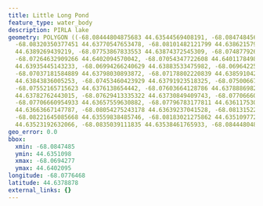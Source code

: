 ```yaml
---
title: Little Long Pond
feature_type: water_body
description: PIRLA lake
geometry: POLYGON ((-68.08444804875683 44.63544569408191, -68.08474845616672 44.6364534457772,
  -68.08320350377451 44.63770547653478, -68.08101482121799 44.63862157948559, -68.07972736089116
  44.6389269439219, -68.07753867833553 44.63874372545309, -68.07487792699281 44.63953766797265,
  -68.07264632909266 44.6402094570042, -68.07054347722608 44.64011784986704, -68.06942767827556
  44.63935445143233, -68.06994266240629 44.63883533475982, -68.0696422549964 44.63807191945075,
  -68.07037181584889 44.63798030893872, -68.07178802220839 44.63859104295337, -68.07311839787975
  44.63843836005253, -68.07453460423929 44.63791923518325, -68.0750066730255 44.6376138654442,
  -68.07552165715623 44.6376138654442, -68.07603664128786 44.63788869828204, -68.07650871007407
  44.63782762443015, -68.07629413335322 44.63730849409743, -68.07706660954933 44.63709473319842,
  -68.07706660954933 44.63657559630882, -68.07796783177811 44.63611753049022, -68.07904071538411
  44.63663667147787, -68.08054275243178 44.63639237041528, -68.08131522862789 44.63587322724136,
  -68.08221645085668 44.63559838485746, -68.08183021275862 44.63510977296123, -68.08298892705277
  44.63523192632066, -68.0835039111835 44.63538461765933, -68.08444804875683 44.63544569408191))
geo_error: 0.0
bbox:
  xmin: -68.0847485
  ymin: 44.6351098
  xmax: -68.0694277
  ymax: 44.6402095
longitude: -68.0776468
latitude: 44.6378878
external_links: {}
---
```

